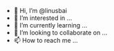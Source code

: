 - 👋 Hi, I’m @linusbai
- 👀 I’m interested in ...
- 🌱 I’m currently learning ...
- 💞️ I’m looking to collaborate on ...
- 📫 How to reach me ...

<!---
linusbai/linusbai is a ✨ special ✨ repository because its `README.md` (this file) appears on your GitHub profile.
You can click the Preview link to take a look at your changes.
--->
